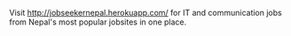Visit http://jobseekernepal.herokuapp.com/ 
for IT and communication jobs from Nepal's most popular jobsites in one place.